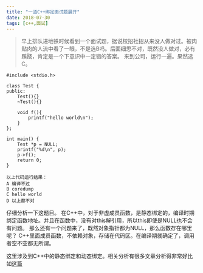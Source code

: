 ```yaml
---
title: "一道C++绑定面试题展开"
date: 2018-07-30
tags: [c++,面试]
---
```


> 早上排队进地铁时候看到一个面试题，据说校招社招从来没人做对过。被肉贴肉的人流中看了一眼，不是选B吗。后面细思不对，既然没人做对，必有蹊跷，肯定是一个下意识中一定错的答案。
来到公司，运行一遍。果然选C。

```
#include <stdio.h>

class Test {
public:
    Test(){}
    ~Test(){}

    void f(){
        printf("hello world\n");
    }
};

int main() {
    Test *p = NULL;
    printf("%d\n", p);
    p->f();
    return 0;
}

以上代码运行结果：
A 编译不过
B coredump
C hello world
D 以上都不对
```

仔细分析一下这题目。
在C++中，对于非虚成员函数，是静态绑定的，编译时期绑定函数地址。并且在函数中，没有对this解引用，所以this即使是NULL也不会有问题。
那么还有一个问题来了，既然对象指针都为NULL，那么函数存在哪里呢？
C++里面成员函数，不依赖对象，存储在代码区。在编译期就确定了，调用者空不空都无所谓。

这里涉及到C++中的静态绑定和动态绑定。相关分析有很多文章分析得非常好比如[这篇](http://www.cnblogs.com/lizhenghn/p/3657717.html)